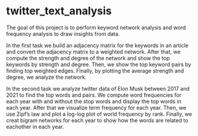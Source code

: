 # twitter_text_analysis

The goal of this project is to perform keyword network analysis and word frequency analysis to draw insights from data.

In the first task we build an adjacency matrix for the keywords in an article and convert the adjacency matrix to a weighted network. After that, we compute the strength and degree of the network and show the top keywords by strength and degree. Then, we show the top keyword pairs by finding top weighted edges. Finally, by plotting the average strength and degree, we analyze the network.

In the second task we analyze twitter data of Elon Musk between 2017 and 2021 to find the top words and pairs. We compute word frequencies for each year with and without the stop words and display the top words in each year. After that we visualize term frequency for each year. Then, we use Zipf’s law and plot a log-log plot of world frequency by rank. Finally, we creat bigram networks for each year to show how the words are related to eachother in each year.
